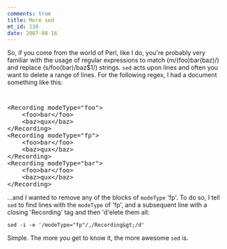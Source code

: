 ```yaml
--- 
comments: true
title: More sed
mt_id: 138
date: 2007-08-16
---
```

So, if you come from the world of Perl, like I do, you're probably very familiar with the usage of regular expressions to match (m/(foo)bar(baz)/) and replace (s/foo(bar)/baz$1/) strings.  `sed` acts upon lines and often you want to delete a range of lines.  For the following regex, I had a document something like this:

<code> </code>
<pre>&lt;Recording modeType="foo"&gt;
    &lt;foo&gt;bar&lt;/foo&gt;
    &lt;baz&gt;qux&lt;/baz&gt;
&lt;/Recording&gt;
&lt;Recording modeType="fp"&gt;
    &lt;foo&gt;bar&lt;/foo&gt;
    &lt;baz&gt;qux&lt;/baz&gt;
&lt;/Recording&gt;
&lt;Recording modeType="bar"&gt;
    &lt;foo&gt;bar&lt;/foo&gt;
    &lt;baz&gt;qux&lt;/baz&gt;
&lt;/Recording&gt;</pre>
...and I wanted to remove any of the blocks of `modeType` 'fp'.  To do so, I tell `sed` to find lines with the `modeType` of 'fp', and a subsequent line with a closing 'Recording' tag and then 'd'elete them all:

`sed -i -e '/modeType="fp"/,/Recording&gt;/d'`

Simple.  The more you get to know it, the more awesome `sed` is.
